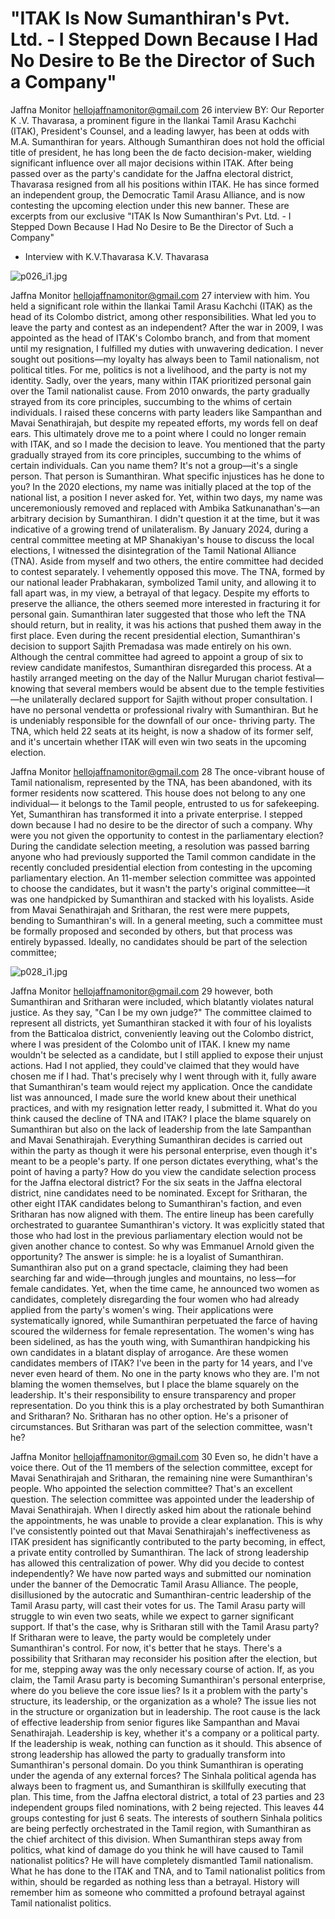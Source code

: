 # "ITAK Is Now Sumanthiran's Pvt. Ltd. - I Stepped Down Because I Had No Desire to Be the Director of Such a Company"

Jaffna Monitor
hellojaffnamonitor@gmail.com
26
interview
BY:  Our Reporter
K
.V. Thavarasa, a prominent figure in the 
Ilankai Tamil Arasu Kachchi (ITAK), 
President's Counsel, and a leading lawyer, 
has been at odds with M.A. Sumanthiran for 
years. Although Sumanthiran does not hold 
the official title of president, he has long 
been the de facto decision-maker, wielding 
significant influence over all major decisions 
within ITAK.
After being passed over as the party's 
candidate for the Jaffna electoral district, 
Thavarasa resigned from all his positions 
within ITAK. He has since formed an 
independent group, the Democratic Tamil 
Arasu Alliance, and is now contesting the 
upcoming election under this new banner.
These are excerpts from our exclusive 
"ITAK Is Now Sumanthiran's 
Pvt. Ltd. - I Stepped Down 
Because I Had No Desire to Be the 
Director of Such a Company" 
- Interview with K.V.Thavarasa
K.V. Thavarasa

![p026_i1.jpg](images_out/010_itak_is_now_sumanthirans_pvt_ltd_i_stepped_down_be/p026_i1.jpg)

Jaffna Monitor
hellojaffnamonitor@gmail.com
27
interview with him.
You held a significant role within the 
Ilankai Tamil Arasu Kachchi (ITAK) as the 
head of its Colombo district, among other 
responsibilities. What led you to leave 
the party and contest as an independent?
After the war in 2009, I was appointed as the 
head of ITAK's Colombo branch, and from 
that moment until my resignation, I fulfilled 
my duties with unwavering dedication. I never 
sought out positions—my loyalty has always 
been to Tamil nationalism, not political titles. 
For me, politics is not a livelihood, and the 
party is not my identity.
Sadly, over the years, many within ITAK 
prioritized personal gain over the Tamil 
nationalist cause. From 2010 onwards, 
the party gradually strayed from its core 
principles, succumbing to the whims of 
certain individuals. I raised these concerns 
with party leaders like Sampanthan and Mavai 
Senathirajah, but despite my repeated efforts, 
my words fell on deaf ears. This ultimately 
drove me to a point where I could no longer 
remain with ITAK, and so I made the decision 
to leave.
You mentioned that the party gradually 
strayed from its core principles, 
succumbing to the whims of certain 
individuals. Can you name them?
It's not a group—it's a single person. That 
person is Sumanthiran.
What specific injustices has he done to you?
In the 2020 elections, my name was initially 
placed at the top of the national list, a position 
I never asked for. Yet, within two days, my 
name was unceremoniously removed and 
replaced with Ambika Satkunanathan's—an 
arbitrary decision by Sumanthiran. I didn't 
question it at the time, but it was indicative of 
a growing trend of unilateralism.
By January 2024, during a central committee 
meeting at MP Shanakiyan's house to 
discuss the local elections, I witnessed the 
disintegration of the Tamil National Alliance 
(TNA). Aside from myself and two others, 
the entire committee had decided to contest 
separately. I vehemently opposed this move. 
The TNA, formed by our national leader 
Prabhakaran, symbolized Tamil unity, and 
allowing it to fall apart was, in my view, a 
betrayal of that legacy. Despite my efforts to 
preserve the alliance, the others seemed more 
interested in fracturing it for personal gain. 
Sumanthiran later suggested that those who 
left the TNA should return, but in reality, it 
was his actions that pushed them away in the 
first place.
Even during the recent presidential election, 
Sumanthiran's decision to support Sajith 
Premadasa was made entirely on his own. 
Although the central committee had agreed 
to appoint a group of six to review candidate 
manifestos, Sumanthiran disregarded this 
process. At a hastily arranged meeting on the 
day of the Nallur Murugan chariot festival—
knowing that several members would be 
absent due to the temple festivities—he 
unilaterally declared support for Sajith without 
proper consultation.
I have no personal vendetta or professional 
rivalry with Sumanthiran. But he is undeniably 
responsible for the downfall of our once-
thriving party. The TNA, which held 22 seats 
at its height, is now a shadow of its former self, 
and it's uncertain whether ITAK will even win 
two seats in the upcoming election.

Jaffna Monitor
hellojaffnamonitor@gmail.com
28
The once-vibrant house of Tamil nationalism, 
represented by the TNA, has been abandoned, 
with its former residents now scattered. This 
house does not belong to any one individual—
it belongs to the Tamil people, entrusted to 
us for safekeeping. Yet, Sumanthiran has 
transformed it into a private enterprise. I 
stepped down because I had no desire to be the 
director of such a company.
Why were you not given the opportunity 
to contest in the parliamentary election?
During the candidate selection meeting, 
a resolution was passed barring anyone 
who had previously supported the Tamil 
common candidate in the recently concluded 
presidential election from contesting in 
the upcoming parliamentary election. 
An 11-member selection committee was 
appointed to choose the candidates, but it 
wasn't the party's original committee—it 
was one handpicked by Sumanthiran and 
stacked with his loyalists. Aside from Mavai 
Senathirajah and Sritharan, the rest were mere 
puppets, bending to Sumanthiran's will.
In a general meeting, such a committee 
must be formally proposed and seconded 
by others, but that process was entirely 
bypassed. Ideally, no candidates should 
be part of the selection committee;

![p028_i1.jpg](images_out/010_itak_is_now_sumanthirans_pvt_ltd_i_stepped_down_be/p028_i1.jpg)

Jaffna Monitor
hellojaffnamonitor@gmail.com
29
however, both Sumanthiran and Sritharan 
were included, which blatantly violates 
natural justice. As they say, "Can I be my 
own judge?"
The committee claimed to represent all 
districts, yet Sumanthiran stacked it with four 
of his loyalists from the Batticaloa district, 
conveniently leaving out the Colombo district, 
where I was president of the Colombo unit of 
ITAK.
I knew my name wouldn't be selected as a 
candidate, but I still applied to expose their 
unjust actions. Had I not applied, they could've 
claimed that they would have chosen me if I 
had. That's precisely why I went through with 
it, fully aware that Sumanthiran's team would 
reject my application. Once the candidate list 
was announced, I made sure the world knew 
about their unethical practices, and with my 
resignation letter ready, I submitted it.
What do you think caused the decline of 
TNA and ITAK?
I place the blame squarely on Sumanthiran 
but also on the lack of leadership from the 
late Sampanthan and Mavai Senathirajah. 
Everything Sumanthiran decides is carried 
out within the party as though it were his 
personal enterprise, even though it's meant 
to be a people's party. If one person dictates 
everything, what's the point of having a party?
How do you view the candidate selection 
process for the Jaffna electoral district?
For the six seats in the Jaffna electoral district, 
nine candidates need to be nominated. Except 
for Sritharan, the other eight ITAK candidates 
belong to Sumanthiran's faction, and even 
Sritharan has now aligned with them. The 
entire lineup has been carefully orchestrated to 
guarantee Sumanthiran's victory.
It was explicitly stated that those who had lost 
in the previous parliamentary election would 
not be given another chance to contest. So why 
was Emmanuel Arnold given the opportunity? 
The answer is simple: he is a loyalist of 
Sumanthiran.
Sumanthiran also put on a grand spectacle, 
claiming they had been searching far and 
wide—through jungles and mountains, no 
less—for female candidates. Yet, when the time 
came, he announced two women as candidates, 
completely disregarding the four women who 
had already applied from the party's women's 
wing. Their applications were systematically 
ignored, while Sumanthiran perpetuated the 
farce of having scoured the wilderness for 
female representation. The women's wing has 
been sidelined, as has the youth wing, with 
Sumanthiran handpicking his own candidates 
in a blatant display of arrogance.
Are these women candidates members of 
ITAK?
I've been in the party for 14 years, and I've 
never even heard of them. No one in the 
party knows who they are. I'm not blaming 
the women themselves, but I place the 
blame squarely on the leadership. It's their 
responsibility to ensure transparency and 
proper representation.
Do you think this is a play orchestrated 
by both Sumanthiran and Sritharan?
No. Sritharan has no other option. He's a 
prisoner of circumstances.
But Sritharan was part of the selection 
committee, wasn't he?

Jaffna Monitor
hellojaffnamonitor@gmail.com
30
Even so, he didn't have a voice there. Out of 
the 11 members of the selection committee, 
except for Mavai Senathirajah and Sritharan, 
the remaining nine were Sumanthiran's people.
Who appointed the selection committee?
That's an excellent question. The selection 
committee was appointed under the leadership 
of Mavai Senathirajah. When I directly 
asked him about the rationale behind the 
appointments, he was unable to provide a 
clear explanation. This is why I've consistently 
pointed out that Mavai Senathirajah's 
ineffectiveness as ITAK president has 
significantly contributed to the party 
becoming, in effect, a private entity controlled 
by Sumanthiran. The lack of strong leadership 
has allowed this centralization of power.
Why did you decide to contest 
independently?
We have now parted ways and submitted 
our nomination under the banner of the 
Democratic Tamil Arasu Alliance. The 
people, disillusioned by the autocratic and 
Sumanthiran-centric leadership of the Tamil 
Arasu party, will cast their votes for us. The 
Tamil Arasu party will struggle to win even 
two seats, while we expect to garner significant 
support.
If that's the case, why is Sritharan still 
with the Tamil Arasu party?
If Sritharan were to leave, the party would 
be completely under Sumanthiran's control. 
For now, it's better that he stays. There's a 
possibility that Sritharan may reconsider his 
position after the election, but for me, stepping 
away was the only necessary course of action.
If, as you claim, the Tamil Arasu party is 
becoming Sumanthiran's personal enterprise, 
where do you believe the core issue lies? Is 
it a problem with the party's structure, its 
leadership, or the organization as a whole?
The issue lies not in the structure or 
organization but in leadership. The root 
cause is the lack of effective leadership from 
senior figures like Sampanthan and Mavai 
Senathirajah. Leadership is key, whether 
it's a company or a political party. If the 
leadership is weak, nothing can function as it 
should. This absence of strong leadership has 
allowed the party to gradually transform into 
Sumanthiran's personal domain.
Do you think Sumanthiran is operating 
under the agenda of any external forces?
The Sinhala political agenda has always been 
to fragment us, and Sumanthiran is skillfully 
executing that plan. This time, from the Jaffna 
electoral district, a total of 23 parties and 
23 independent groups filed nominations, 
with 2 being rejected. This leaves 44 groups 
contesting for just 6 seats. The interests of 
southern Sinhala politics are being perfectly 
orchestrated in the Tamil region, with 
Sumanthiran as the chief architect of this 
division.
When Sumanthiran steps away from 
politics, what kind of damage do you 
think he will have caused to Tamil 
nationalist politics?
He will have completely dismantled Tamil 
nationalism. What he has done to the ITAK 
and TNA, and to Tamil nationalist politics 
from within, should be regarded as nothing 
less than a betrayal. History will remember 
him as someone who committed a profound 
betrayal against Tamil nationalist politics.

